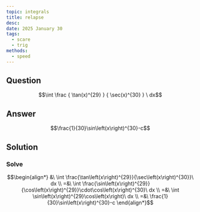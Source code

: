 ```yaml
---
topic: integrals
title: relapse
desc: 
date: 2025 January 30
tags:
  - scare
  - trig
methods:
  - speed
---
```



## Question
```math
\int
  \frac
    { \tan(x)^{29} }
    { \sec(x)^{30} }
\ dx
```


## Answer
```math
\frac{1}{30}\sin\left(x\right)^{30}-c
```


## Solution

### Solve
```math
\begin{align*}
  &\ \int \frac{\tan\left(x\right)^{29}}{\sec\left(x\right)^{30}}\ dx
  \\ =&\ \int \frac{\sin\left(x\right)^{29}}{\cos\left(x\right)^{29}}\cdot\cos\left(x\right)^{30}\ dx
  \\ =&\ \int \sin\left(x\right)^{29}\cos\left(x\right)\ dx
  \\ =&\ \frac{1}{30}\sin\left(x\right)^{30}-c
\end{align*}
```

